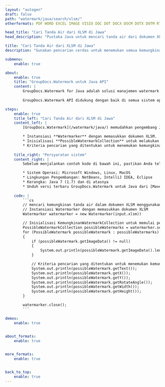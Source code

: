 ```yaml
---
layout: "autogen"
draft: false
path: "watermark/java/search/xlsm/"
otherformats: PDF WORD EXCEL IMAGE VISIO DOC DOT DOCX DOCM DOTX DOTM RTF TXT XLSX XLTM XLT XLTX XLS XLSB XLAM SXC PPTX PPTM PPSX PPSM POTM POT POTX PPT PPS ODT BMP GIF JPEG JP2 PNG TIFF WEBP VSD VDX VSDX VSTX VSX VSSX VSDM VSSM VSTM VTX VDW VSS VST

head_title: "Cari Tanda Air dari XLSM di Jawa"
head_description: "Pustaka Java untuk mencari tanda air dari dokumen XLSM menggunakan fitur pencarian pintar dalam aplikasi Java menggunakan GroupDocs.API Watermark untuk Java."

title: "Cari Tanda Air dari XLSM di Jawa"
description: "Gunakan pencarian cerdas untuk menemukan semua kemungkinan tanda air dari file XLSM dari dalam aplikasi Java & J2SE. Tentukan kriteria pencarian berdasarkan teks, ekspresi reguler (RegEx), gambar, hyperlink, karakter, dan objek pencarian yang berbeda untuk menemukan tanda air dari seluruh atau halaman tertentu dari dokumen sumber."

submenu:
    enable: true

about:
    enable: true
    title: "GroupDocs.Watermark untuk Java API"
    content: |
        GroupDocs.Watermark for Java adalah solusi manajemen watermark lengkap untuk aplikasi Java. Pengembang dapat dengan cepat melakukan operasi manipulasi tanda air seperti; tambahkan, edit, cari, dan hapus berbagai jenis tanda air dari dalam dokumen semua format file populer. Mendukung bekerja dengan teks dan tanda air gambar dalam berbagai dokumen termasuk PDF, Microsoft Word, Excel, PowerPoint, Visio, Email dan format gambar.
        
        GroupDocs.Watermark API didukung dengan baik di semua sistem operasi utama dan versi Java termasuk J2SE 7.0 (1.7), J2SE 8.0 (1.8) dan Java 10.

steps:
    enable: true
    title_left: "Cari Tanda Air dari XLSM di Jawa"
    content_left: |
        [GroupDocs.Watermark](/watermark/java/) memudahkan pengembang Java untuk mencari tanda air secara cerdas dari dalam aplikasi mereka dengan menerapkan beberapa langkah mudah.

        * Instansiasi **Watermarker** dengan memasukkan dokumen XLSM.
        * Inisialisasi **PossibleWatermarkCollection** untuk melakukan pencarian tanda air.
        * Kriteria pencarian yang ditentukan untuk menemukan kemungkinan tanda air.
        
    title_right: "Persyaratan sistem"
    content_right: |
        Sebelum menjalankan contoh kode di bawah ini, pastikan Anda telah menginstal prasyarat berikut di sistem Anda.

        * Sistem Operasi: Microsoft Windows, Linux, MacOS
        * Lingkungan Pengembangan: NetBeans, IntelliJ IDEA, Eclipse
        * Kerangka: Java 7 (1.7) dan di atasnya
        * Unduh versi terbaru GroupDocs.Watermark untuk Java dari [Maven](https://repository.groupdocs.com/webapp/#/artifacts/browse/tree/General/repo/com/groupdocs/groupdocs-watermark)
        
    code: |
        ```cs
        // mencari kemungkinan tanda air dalam dokumen XLSM menggunakan Java.
        // Instansiasi Watermarker dengan memasukkan dokumen XLSM
        Watermarker watermarker = new Watermarker(input.xlsm))

        // Inisialisasi KemungkinanWatermarkCollection untuk memulai pencarian tanda air
        PossibleWatermarkCollection possibleWatermarks = watermarker.search();
        for (PossibleWatermark possibleWatermark : possibleWatermarks)
        {
            if (possibleWatermark.getImageData() != null)
            {
                System.out.println(possibleWatermark.getImageData().length);
            }

            // Kriteria pencarian yang ditentukan untuk menemukan kemungkinan tanda air
            System.out.println(possibleWatermark.getText());
            System.out.println(possibleWatermark.getX());
            System.out.println(possibleWatermark.getY());
            System.out.println(possibleWatermark.getRotateAngle());
            System.out.println(possibleWatermark.getWidth());
            System.out.println(possibleWatermark.getHeight());
        }

        watermarker.close();
        ```        

demos:
    enable: true
        

about_formats:
    enable: true


more_formats:
    enable: true


back_to_top:
    enable: true
---
```

